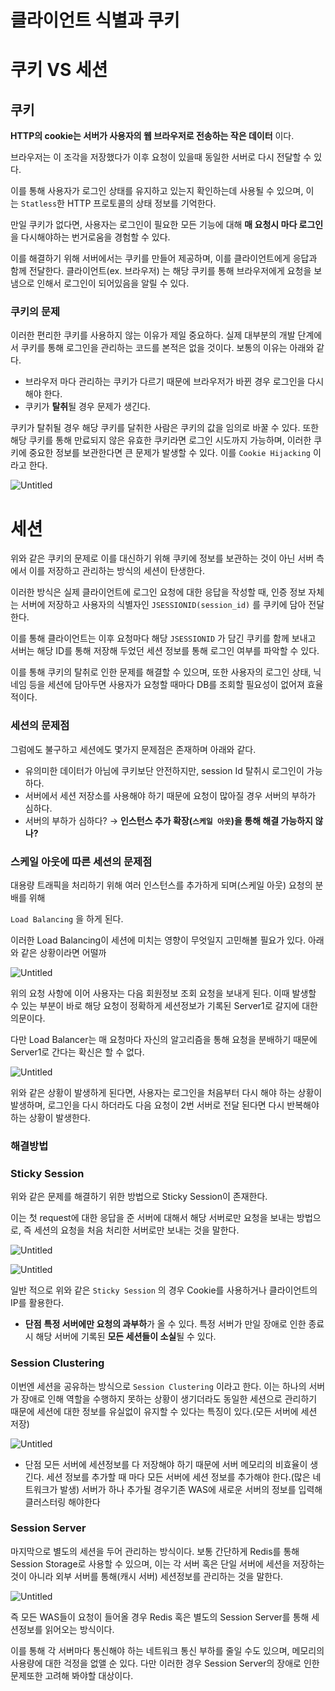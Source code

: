 # 클라이언트 식별과 쿠키
# 쿠키 VS 세션

## 쿠키

**HTTP의 cookie는 서버가 사용자의 웹 브라우저로 전송하는 작은 데이터** 이다.

브라우저는 이 조각을 저장했다가 이후 요청이 있을때 동일한 서버로 다시 전달할 수 있다.

이를 통해 사용자가 로그인 상태를 유지하고 있는지 확인하는데 사용될 수 있으며, 이는 `Statless`한 HTTP 프로토콜의 상태 정보를 기억한다.

만일 쿠키가 없다면, 사용자는 로그인이 필요한 모든 기능에 대해 **매 요청시 마다 로그인**을 다시해야하는 번거로움을 경험할 수 있다.

이를 해결하기 위해 서버에서는 쿠키를 만들어 제공하며, 이를 클라이언트에게 응답과 함께 전달한다. 클라이언트(ex. 브라우저) 는 해당 쿠키를 통해 브라우저에게 요청을 보냄으로 인해서 로그인이 되어있음을 알릴 수 있다.

### 쿠키의 문제

이러한 편리한 쿠키를 사용하지 않는 이유가 제일 중요하다. 실제 대부분의 개발 단계에서 쿠키를 통해 로그인을 관리하는 코드를 본적은 없을 것이다. 보통의 이유는 아래와 같다.

- 브라우저 마다 관리하는 쿠키가 다르기 때문에 브라우저가 바뀐 경우 로그인을 다시 해야 한다.
- 쿠키가 **탈취**될 경우 문제가 생긴다.

쿠키가 탈취될 경우 해당 쿠키를 달취한 사람은 쿠키의 값을 임의로 바꿀 수 있다. 또한 해당 쿠키를 통해 만료되지 않은 유효한 쿠키라면 로그인 시도까지 가능하며, 이러한 쿠키에 중요한 정보를 보관한다면 큰 문제가 발생할 수 있다. 이를 `Cookie Hijacking` 이라고 한다.

![Untitled](https://prod-files-secure.s3.us-west-2.amazonaws.com/c77a2c20-9831-4c8a-9134-2d59b9750ec2/817bf879-2ece-4b55-85a8-de071080056b/Untitled.png)

# 세션

위와 같은 쿠키의 문제로 이를 대신하기 위해 쿠키에 정보를 보관하는 것이 아닌 서버 측에서 이를 저장하고 관리하는 방식의 세션이 탄생한다.

이러한 방식은 실제 클라이언트에 로그인 요청에 대한 응답을 작성할 때, 인증 정보 자체는 서버에 저장하고 사용자의 식별자인  `JSESSIONID(session_id)` 를 쿠키에 담아 전달한다.

이를 통해 클라이언트는 이후 요청마다 해당 `JSESSIONID` 가 담긴 쿠키를 함께 보내고 서버는 해당 ID를 통해 저장해 두었던 세션 정보를 통해 로그인 여부를 파악할 수 있다.

이를 통해 쿠키의 탈취로 인한 문제를 해결할 수 있으며, 또한 사용자의 로그인 상태, 닉네임 등을 세션에 담아두면 사용자가 요청할 때마다 DB를 조회할 필요성이 없어져 효율적이다.

### 세션의 문제점

그럼에도 불구하고 세션에도 몇가지 문제점은 존재하며 아래와 같다.

- 유의미한 데이터가 아님에 쿠키보단 안전하지만, session Id 탈취시 로그인이 가능하다.
- 서버에서 세션 저장소를 사용해야 하기 때문에 요청이 많아질 경우 서버의 부하가 심하다.
- 서버의 부하가 심하다? → **인스턴스 추가 확장(`스케일 아웃`)을 통해 해결 가능하지 않나?**

### 스케일 아웃에 따른 세션의 문제점

대용량 트래픽을 처리하기 위해 여러 인스턴스를 추가하게 되며(스케일 아웃) 요청의 분배를 위해

`Load Balancing` 을 하게 된다.

이러한 Load Balancing이 세션에 미치는 영향이 무엇일지 고민해볼 필요가 있다. 아래와 같은 상황이라면 어떨까

![Untitled](https://prod-files-secure.s3.us-west-2.amazonaws.com/c77a2c20-9831-4c8a-9134-2d59b9750ec2/89cec982-45df-46e9-8cbf-2882b58ae3a5/Untitled.png)

위의 요청 사항에 이어 사용자는 다음 회원정보 조회 요청을 보내게 된다. 이때 발생할 수 있는 부분이 바로 해당 요청이 정확하게 세션정보가 기록된 Server1로 갈지에 대한 의문이다.

다만 Load Balancer는 매 요청마다 자신의 알고리즘을 통해 요청을 분배하기 때문에 Server1로 간다는 확신은 할 수 없다.

![Untitled](https://prod-files-secure.s3.us-west-2.amazonaws.com/c77a2c20-9831-4c8a-9134-2d59b9750ec2/425bb509-1e57-4a4d-8312-9c5d298830f4/Untitled.png)

위와 같은 상황이 발생하게 된다면, 사용자는 로그인을 처음부터 다시 해야 하는 상황이 발생하며, 로그인을 다시 하더라도 다음 요청이 2번 서버로 전달 된다면 다시 반복해야 하는 상황이 발생한다.

### 해결방법

### Sticky Session

위와 같은 문제를 해결하기 위한 방법으로 Sticky Session이 존재한다.

이는 첫 request에 대한 응답을 준 서버에 대해서 해당 서버로만 요청을 보내는 방법으로, 즉 세션의 요청을 처음 처리한 서버로만 보내는 것을 말한다.

![Untitled](https://prod-files-secure.s3.us-west-2.amazonaws.com/c77a2c20-9831-4c8a-9134-2d59b9750ec2/fc72bb37-204a-4a3e-b858-fb2e14fc8dbb/Untitled.png)

![Untitled](https://prod-files-secure.s3.us-west-2.amazonaws.com/c77a2c20-9831-4c8a-9134-2d59b9750ec2/bb281bb7-a8f8-4cb4-89e3-5b495d3625d2/Untitled.png)

일반 적으로 위와 같은 `Sticky Session` 의 경우 Cookie를 사용하거나 클라이언트의 IP를 활용한다.

- **단점**
  **특정 서버에만 요청의 과부하**가 올 수 있다.
  특정 서버가 만일 장애로 인한 종료시 해당 서버에 기록된 **모든 세션들이 소실**될 수 있다.

### Session Clustering

이번엔 세션을 공유하는 방식으로 `Session Clustering` 이라고 한다. 이는 하나의 서버가 장애로 인해 역할을 수행하지 못하는 상황이 생기더라도 동일한 세션으로 관리하기 때문에 세션에 대한 정보를 유실없이 유지할 수 있다는 특징이 있다.(모든 서버에 세션 저장)

![Untitled](https://prod-files-secure.s3.us-west-2.amazonaws.com/c77a2c20-9831-4c8a-9134-2d59b9750ec2/2a2d57c7-9e89-40d9-9448-a9288952d157/Untitled.png)

- 단점
  모든 서버에 세션정보를 다 저장해야 하기 때문에 서버 메모리의 비효율이 생긴다.
  세션 정보를 추가할 때 마다 모든 서버에 세션 정보를 추가해야 한다.(많은 네트워크가 발생)
  서버가 하나 추가될 경우기존 WAS에 새로운 서버의 정보를 입력해 클러스터링 해야한다

### Session Server

마지막으로 별도의 세션을 두어 관리하는 방식이다. 보통 간단하게 Redis를 통해 Session Storage로 사용할 수 있으며, 이는 각 서버 혹은 단일 서버에 세션을 저장하는 것이 아니라 외부 서버를 통해(캐시 서버) 세션정보를 관리하는 것을 말한다.

![Untitled](https://prod-files-secure.s3.us-west-2.amazonaws.com/c77a2c20-9831-4c8a-9134-2d59b9750ec2/bdd77245-0fb3-497b-86e6-05930919d7d9/Untitled.png)

즉 모든 WAS들이 요청이 들어올 경우 Redis 혹은 별도의 Session Server를 통해 세션정보를 읽어오는 방식이다.

이를 통해 각 서버마다 통신해야 하는 네트워크 통신 부하를 줄일 수도 있으며, 메모리의 사용량에 대한 걱정을 없앨 순 있다. 다만 이러한 경우 Session Server의 장애로 인한 문제또한 고려해 봐야할 대상이다.
